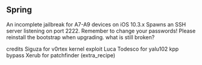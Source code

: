 ## Spring


An incomplete jailbreak for A7-A9 devices on iOS 10.3.x
Spawns an SSH server listening on port 2222. Remember to change your passwords!
Please reinstall the bootstrap when upgrading.
what is still broken?



credits
Siguza for v0rtex kernel exploit
Luca Todesco for yalu102 kpp bypass
Xerub for patchfinder (extra_recipe)
